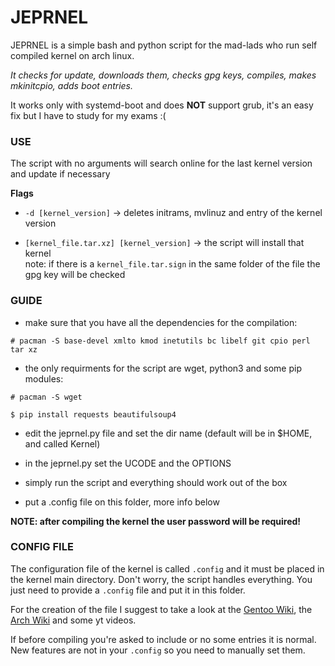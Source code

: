 # JEPRNEL

JEPRNEL is a simple bash and python script for the mad-lads who run self compiled kernel on arch linux.  

*It checks for update, downloads them, checks gpg keys, compiles, makes mkinitcpio, adds boot entries.* 

It works only with systemd-boot and does **NOT** support grub, it's an easy fix but I have to study for my exams :(

### USE

The script with no arguments will search online for the last kernel version and update if necessary

**Flags**
 
- ```-d [kernel_version]``` -> deletes initrams, mvlinuz and entry of the kernel version

- ```[kernel_file.tar.xz] [kernel_version]``` -> the script will install that kernel  
note: if there is a ```kernel_file.tar.sign``` in the same folder of the file the gpg key will be checked

### GUIDE

- make sure that you have all the dependencies for the compilation:

```# pacman -S base-devel xmlto kmod inetutils bc libelf git cpio perl tar xz```

- the only requirments for the script are wget, python3 and some pip modules:

```# pacman -S wget```  

```$ pip install requests beautifulsoup4```

- edit the jeprnel.py file and set the dir name (default will be in $HOME, and called Kernel)

- in the jeprnel.py set the UCODE and the OPTIONS

- simply run the script and everything should work out of the box

- put a .config file on this folder, more info below

**NOTE: after compiling the kernel the user password will be required!**

### CONFIG FILE

The configuration file of the kernel is called ```.config``` and it must be placed in the kernel main directory. Don't worry, the script handles everything. You just need to provide a ```.config``` file and put it in this folder. 

For the creation of the file I suggest to take a look at the [Gentoo Wiki](https://wiki.gentoo.org/wiki/Kernel/Configuration), the [Arch Wiki](https://wiki.archlinux.org/title/Kernel/Traditional_compilation) and some yt videos.

If before compiling you're asked to include or no some entries it is normal. New features are not in your ```.config``` so you need to manually set them. 
